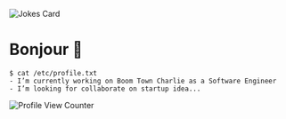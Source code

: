 ![Jokes Card](https://readme-jokes.vercel.app/api)

# Bonjour 👋
```console
$ cat /etc/profile.txt 
- I’m currently working on Boom Town Charlie as a Software Engineer
- I’m looking for collaborate on startup idea...

```


![Profile View Counter](https://komarev.com/ghpvc/?username=dlintin)
